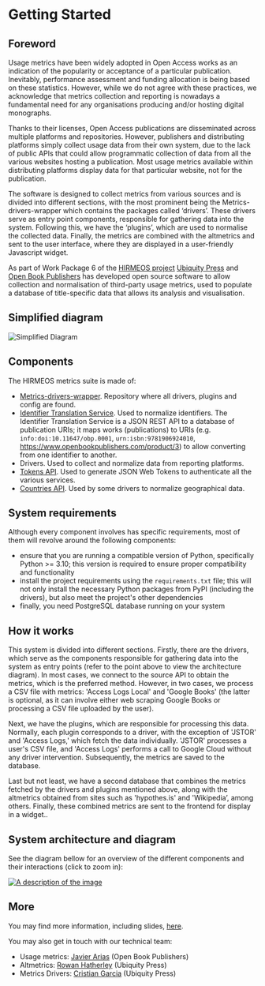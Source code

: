 # Getting Started

## Foreword
Usage metrics have been widely adopted in Open Access works as an indication of the popularity or acceptance of a particular publication. Inevitably, performance assessment and funding allocation is being based on these statistics. However, while we do not agree with these practices, we acknowledge that metrics collection and reporting is nowadays a fundamental need for any organisations producing and/or hosting digital monographs.

Thanks to their licenses, Open Access publications are disseminated across multiple platforms and repositories. However, publishers and distributing platforms simply collect usage data from their own system, due to the lack of public APIs that could allow programmatic collection of data from all the various websites hosting a publication. Most usage metrics available within distributing platforms display data for that particular website, not for the publication.

The software is designed to collect metrics from various sources and is divided into different sections, with the most prominent being the Metrics-drivers-wrapper which contains the packages called ‘drivers’. These drivers serve as entry point components, responsible for gathering data into the system. Following this, we have the ‘plugins’, which are used to normalise the collected data. Finally, the metrics are combined with the altmetrics and sent to the user interface, where they are displayed in a user-friendly Javascript widget.

As part of Work Package 6 of the [HIRMEOS project][1] [Ubiquity Press][25] and [Open Book Publishers][2] has developed open source software to allow collection and normalisation of third-party usage metrics, used to populate a database of title-specific data that allows its analysis and visualisation.

## Simplified diagram

![Simplified Diagram](/metrics_portal/images/simplified-diagram.png)

## Components
The HIRMEOS metrics suite is made of:

- [Metrics-drivers-wrapper][22]. Repository where all drivers, plugins and config are found.
- [Identifier Translation Service][16]. Used to normalize identifiers. The Identifier Translation Service is a JSON REST API to a database of publication URIs; it maps works (publications) to URIs (e.g. `info:doi:10.11647/obp.0001`, `urn:isbn:9781906924010`, https://www.openbookpublishers.com/product/3) to allow converting from one identifier to another.
- Drivers. Used to collect and normalize data from reporting platforms.
- [Tokens API][19]. Used to generate JSON Web Tokens to authenticate all the various services.
- [Countries API][18]. Used by some drivers to normalize geographical data.

## System requirements

Although every component involves has specific requirements, most of them will revolve around the following components:
* ensure that you are running a compatible version of Python, specifically Python >= 3.10; this version is required to ensure proper compatibility and functionality
* install the project requirements using the `requirements.txt` file; this will not only install the necessary Python packages from PyPI (including the drivers), but also meet the project's other dependencies
* finally, you need PostgreSQL database running on your system

## How it works

This system is divided into different sections. Firstly, there are the drivers, which serve as the components responsible for gathering data into the system as entry points (refer to the point above to view the architecture diagram). In most cases, we connect to the source API to obtain the metrics, which is the preferred method. However, in two cases, we process a CSV file with metrics: 'Access Logs Local' and 'Google Books' (the latter is optional, as it can involve either web scraping Google Books or processing a CSV file uploaded by the user).

Next, we have the plugins, which are responsible for processing this data. Normally, each plugin corresponds to a driver, with the exception of 'JSTOR' and 'Access Logs,' which fetch the data individually. 'JSTOR' processes a user's CSV file, and 'Access Logs' performs a call to Google Cloud without any driver intervention. Subsequently, the metrics are saved to the database.

Last but not least, we have a second database that combines the metrics fetched by the drivers and plugins mentioned above, along with the altmetrics obtained from sites such as 'hypothes.is' and 'Wikipedia’, among others. Finally, these combined metrics are sent to the frontend for display in a widget..


## System architecture and diagram

See the diagram bellow for an overview of the different components and their interactions (click to zoom in):

<a href="/metrics_portal/images/diagram.png" data-lightbox="image-1">
    <img src="/metrics_portal/images/diagram.png" alt="A description of the image" />
</a>

## More
You may find more information, including slides, [here][15].

You may also get in touch with our technical team:<br>
- Usage metrics: [Javier Arias][20] (Open Book Publishers)<br>
- Altmetrics: [Rowan Hatherley][21] (Ubiquity Press)<br>
- Metrics Drivers: [Cristian Garcia][24] (Ubiquity Press)


[1]: https://www.hirmeos.eu "HIRMEOS"
[2]: https://www.openbookpublishers.com "Open Book Publishers"
[15]: https://www.openbookpublishers.com/section/92/1 "OA Book Usage Data"
[16]: https://metrics.operas-eu.org/docs/identifier-translation-service "Translation service"
[17]: https://ubiquity.pub
[18]: https://metrics.operas-eu.org/docs/countries-api "Countries API"
[19]: https://metrics.operas-eu.org/docs/tokens-api "Tokens API"
[20]: mailto:javi@openbookpublishers.com "Javier Arias email address"
[21]: mailto:rowan.hatherley@ubiquitypress.com "Rowan Hatherley email address"
[22]: https://gitlab.com/ubiquitypress/metrics-drivers-wrapper "Metrics Drivers repository"
[23]: https://drive.google.com/file/d/1VyCKBdm-Pt9x3pAM9YTlH3XJAQgE0Fn7/view?usp=sharing "System diagram"
[24]: mailto:cristian.garcia@ubiquitypress.com "Cristian Garcia email address"
[25]: https://ubiquity.pub "Ubiquity Press website"
